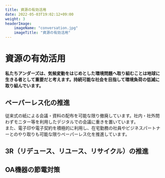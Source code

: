 ```yaml
---
title: 資源の有効活用
date: 2022-05-03T19:02:12+09:00
weight: 3
headerImage:
    imageName: "conversation.jpg"
    imageTitle: "資源の有効活用"
---
```


# 資源の有効活用

**私たちアンダーズは、気候変動をはじめとした環境問題へ取り組むことは地球に生きる者として重要だと考えます。持続可能な社会を目指して環境負荷の低減に取り組んでいます。**

## ペーパーレス化の推進

従来式の紙による会議・資料の配布を可能な限り撤廃しています。社内・社外問わずモニター等を利用したデジタルでの会議に重きを置いています。  
また、電子印や電子契約を積極的に利用し、在宅勤務の社員やビジネスパートナーとのやり取りも可能な限りペーパーレス化を推進しています。

## 3R（リデュース、リユース、リサイクル）の推進

## OA機器の節電対策
